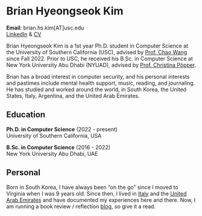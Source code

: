 # Brian Hyeongseok Kim
**Email**: brian.hs.kim[AT]usc.edu  
[LinkedIn](https://www.linkedin.com/in/briankim113/) & [CV](https://drive.google.com/file/d/1ocR9HyLipBE6cX8LJy6plvxGMwtdbPJn/view?usp=sharing)


Brian Hyeongseok Kim is a 1st year Ph.D. student in Computer Science at the University of Southern California (USC), advised by [Prof. Chao Wang](https://sites.usc.edu/chaowang/) since Fall 2022. Prior to USC, he received his B.Sc. in Computer Science at New York University Abu Dhabi (NYUAD), advised by [Prof. Christina Pöpper](https://poepper.net/).

Brian has a broad interest in computer security, and his personal interests and pastimes include mental health support, music, reading, and journaling. He has studied and worked around the world, in South Korea, the United States, Italy, Argentina, and the United Arab Emirates.


## Education
**Ph.D. in Computer Science** (2022 - present)  
University of Southern California, USA   

**B.Sc. in Computer Science** (2016 - 2022)  
New York University Abu Dhabi, UAE


## Personal
Born in South Korea, I have always been “on the go” since I moved to Virginia when I was 9 years old. Since then, I lived in [Italy](https://briankim113.wixsite.com/ciao-italia) and the [United Arab Emirates](https://briankim113.wixsite.com/nyuad) and have documented my experiences here and there. Now, I am running a book review / reflection [blog](https://brianreadsbooks.wordpress.com/), so give it a read.
